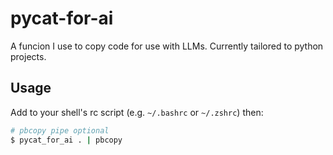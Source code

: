 # pycat-for-ai

A funcion I use to copy code for use with LLMs.  Currently tailored to python projects.

## Usage

Add to your shell's rc script (e.g. ``~/.bashrc`` or ``~/.zshrc``) then:

```bash
# pbcopy pipe optional
$ pycat_for_ai . | pbcopy
```
